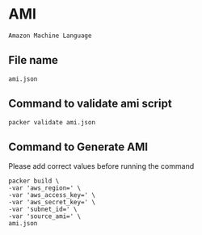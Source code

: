 # AMI 
```
Amazon Machine Language
```
## File name

```
ami.json
```
## Command to validate ami script

```
packer validate ami.json
```
## Command to Generate AMI
Please add correct values before running the command

```
packer build \
-var 'aws_region=' \
-var 'aws_access_key=' \
-var 'aws_secret_key=' \
-var 'subnet_id=' \
-var 'source_ami=' \
ami.json
```